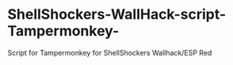 # ShellShockers-WallHack-script-Tampermonkey-
Script for Tampermonkey for ShellShockers Wallhack/ESP Red
